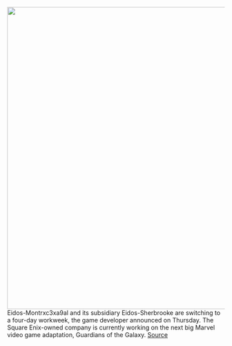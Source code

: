 <img src='https://cdn.vox-cdn.com/thumbor/ny1HKS9zXXYNx14Z0Ols3LWlVEI=/0x0:3301x2160/1200x800/filters:focal(1121x5:1735x619)/cdn.vox-cdn.com/uploads/chorus_image/image/69965116/MGG_2021_06_14_scr_01.0.jpg' width='700px' /><br/>
Eidos-Montrxc3xa9al and its subsidiary Eidos-Sherbrooke are switching to a four-day workweek, the game developer announced on Thursday. The Square Enix-owned company is currently working on the next big Marvel video game adaptation, Guardians of the Galaxy.
<a href='https://www.theverge.com/2021/10/7/22714604/eidos-montreal-sherbrooke-four-day-week-game-development'> Source <a/>